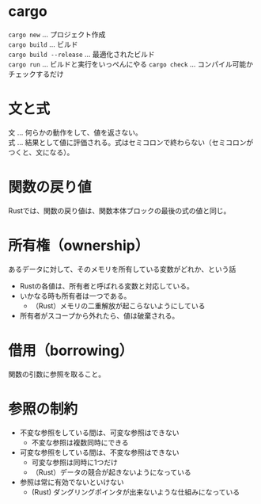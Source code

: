 # cargo
`cargo new` ... プロジェクト作成  
`cargo build` ... ビルド  
`cargo build --release` ... 最適化されたビルド  
`cargo run` ... ビルドと実行をいっぺんにやる
`cargo check` ... コンパイル可能かチェックするだけ  

# 文と式
文 ... 何らかの動作をして、値を返さない。  
式 ... 結果として値に評価される。式はセミコロンで終わらない（セミコロンがつくと、文になる）。  

# 関数の戻り値
Rustでは、関数の戻り値は、関数本体ブロックの最後の式の値と同じ。

# 所有権（ownership）
あるデータに対して、そのメモリを所有している変数がどれか、という話  

- Rustの各値は、所有者と呼ばれる変数と対応している。
- いかなる時も所有者は一つである。
    - （Rust）メモリの二重解放が起こらないようにしている
- 所有者がスコープから外れたら、値は破棄される。

# 借用（borrowing）
関数の引数に参照を取ること。  

# 参照の制約
- 不変な参照をしている間は、可変な参照はできない
    - 不変な参照は複数同時にできる
- 可変な参照をしている間は、不変な参照はできない
    - 可変な参照は同時に1つだけ
    - （Rust）データの競合が起きないようになっている
- 参照は常に有効でないといけない
    - (Rust) ダングリングポインタが出来ないような仕組みになっている
